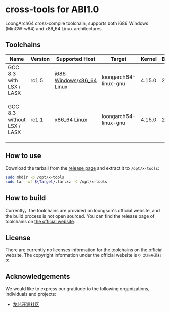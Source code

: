 # cross-tools for ABI1.0

LoongArch64 cross-compile toolchain, supports both i686 Windows (MinGW-w64) and x86_64 Linux architectures.

## Toolchains

| Name                       | Version | Supported Host                                                                                                                                                                                                                                                                                                                             | Target                | Kernel | Binutils | GCC   | Libc(glibc) | Note                                                        |
| -------------------------- | ------- | ------------------------------------------------------------------------------------------------------------------------------------------------------------------------------------------------------------------------------------------------------------------------------------------------------------------------------------------ | --------------------- | ------ | -------- | ----- | ----------- | ----------------------------------------------------------- |
| GCC 8.3 with LSX / LASX    | rc1.5   | [i686 Windows](https://github.com/loong64/loong64-abi1.0-toolchains/releases/download/20250722/loongson-gnu-toolchain-8.3-i686-mingw-loongarch64-linux-gnu-rc1.6.zip)/[x86_64 Linux](https://github.com/loong64/loong64-abi1.0-toolchains/releases/download/20250722/loongson-gnu-toolchain-8.3-x86_64-loongarch64-linux-gnu-rc1.6.tar.xz) | loongarch64-linux-gnu | 4.15.0 | 2.31     | 8.3.0 | 2.28        | Only support `lp64d` glibc ABI                              |
| GCC 8.3 without LSX / LASX | rc1.1   | [x86_64 Linux](https://github.com/loong64/loong64-abi1.0-toolchains/releases/download/20250722/loongson-gnu-toolchain-8.3.novec-x86_64-loongarch64-linux-gnu-rc1.1.tar.xz)                                                                                                                                                                 | loongarch64-linux-gnu | 4.15.0 | 2.31     | 8.3.0 | 2.28        | Only support `lp64d` glibc ABI, no vector extension support |

## How to use

Download the tarball from the [release page](https://github.com/loong64/cross-tools/releases) and extract it to `/opt/x-tools`:

```sh
sudo mkdir -p /opt/x-tools
sudo tar -xf ${Target}.tar.xz -C /opt/x-tools
```

## How to build

Currently，the toolchains are provided on loongson's official website, and the build process is not open sourced. You can find the release page of toolchains on [the official website](https://www.loongnix.cn/zh/toolchain/GNU/).

## License

There are currently no licenses information for the toolchains on the official website. The copyright information under the official website is `© 龙芯开源社区`.

## Acknowledgements

We would like to express our gratitude to the following organizations, individuals and projects:

- [龙芯开源社区](https://www.loongnix.cn/)
